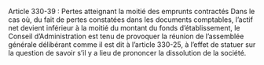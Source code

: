 Article 330-39 : Pertes atteignant la moitié des emprunts contractés
Dans le cas où, du fait de pertes constatées dans les documents comptables, l’actif net devient inférieur à la moitié du montant du fonds d’établissement, le Conseil d’Administration est tenu de provoquer la réunion de l’assemblée générale délibérant comme il est dit à l’article 330-25, à l’effet de statuer sur la question de savoir s’il y a lieu de prononcer la dissolution de la société.